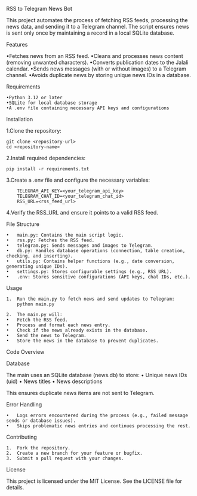 RSS to Telegram News Bot

This project automates the process of fetching RSS feeds, processing the news data, and sending it to a Telegram channel. The script ensures news is sent only once by maintaining a record in a local SQLite database.

Features

•Fetches news from an RSS feed.
•Cleans and processes news content (removing unwanted characters).
•Converts publication dates to the Jalali calendar.
•Sends news messages (with or without images) to a Telegram channel.
•Avoids duplicate news by storing unique news IDs in a database.

Requirements

	•Python 3.12 or later
	•SQLite for local database storage
	•A .env file containing necessary API keys and configurations

Installation

1.Clone the repository:

	git clone <repository-url>
	cd <repository-name>
        
2.Install required dependencies:
        
	pip install -r requirements.txt

3.Create a .env file and configure the necessary variables:
  
        TELEGRAM_API_KEY=<your_telegram_api_key>
        TELEGRAM_CHAT_ID=<your_telegram_chat_id>
        RSS_URL=<rss_feed_url>

4.Verify the RSS_URL and ensure it points to a valid RSS feed.

File Structure

	•	main.py: Contains the main script logic.
	•	rss.py: Fetches the RSS feed.
	•	telegram.py: Sends messages and images to Telegram.
	•	db.py: Handles database operations (connection, table creation, checking, and inserting).
	•	utils.py: Contains helper functions (e.g., date conversion, generating unique IDs).
	•	settings.py: Stores configurable settings (e.g., RSS_URL).
	•	.env: Stores sensitive configurations (API keys, chat IDs, etc.).

Usage

	1.	Run the main.py to fetch news and send updates to Telegram:
        python main.py

	2.	The main.py will:
	•	Fetch the RSS feed.
	•	Process and format each news entry.
	•	Check if the news already exists in the database.
	•	Send the news to Telegram.
	•	Store the news in the database to prevent duplicates.

Code Overview

Database

The main uses an SQLite database (news.db) to store:
	•	Unique news IDs (uid)
	•	News titles
	•	News descriptions

This ensures duplicate news items are not sent to Telegram.

Error Handling

	•	Logs errors encountered during the process (e.g., failed message sends or database issues).
	•	Skips problematic news entries and continues processing the rest.

Contributing

	1.	Fork the repository.
	2.	Create a new branch for your feature or bugfix.
	3.	Submit a pull request with your changes.

License

This project is licensed under the MIT License. See the LICENSE file for details.

